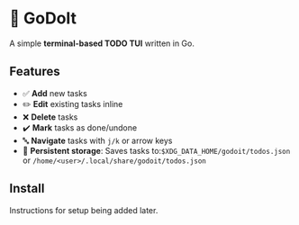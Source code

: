 # 📝 GoDoIt

A simple **terminal-based TODO TUI** written in Go.

## Features

- ✅ **Add** new tasks  
- ✏️ **Edit** existing tasks inline  
- ❌ **Delete** tasks  
- ✔️ **Mark** tasks as done/undone  
- 🔤 **Navigate** tasks with `j/k` or arrow keys  
- 💾 **Persistent storage**: Saves tasks to:`$XDG_DATA_HOME/godoit/todos.json` or `/home/<user>/.local/share/godoit/todos.json`


## Install

Instructions for setup being added later.
